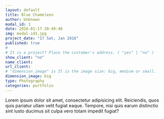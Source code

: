 ```yaml
---
layout: default
title: Blue Chameleon
author: Unknown
modal_id: 1
date: 2016-01-17 20:49:40
img: modal-id1.jpg
project_date: "17 Sat, Jan 2016"
published: true
#
# It is a project? Place the customer's address. ( "yes" | "no" )
show_client: "no"
name_client:
url_client:
# "dimension_image" is It is the image size: big, medium or small.
dimension_image: big
type: Photography
categories: portfolio
---
```


Lorem ipsum dolor sit amet, consectetur adipisicing elit. Reiciendis, quos quis pariatur ullam velit fugiat eaque. Tempore, nisi quis earum distinctio sint iusto ducimus sit culpa vero totam impedit fugiat?